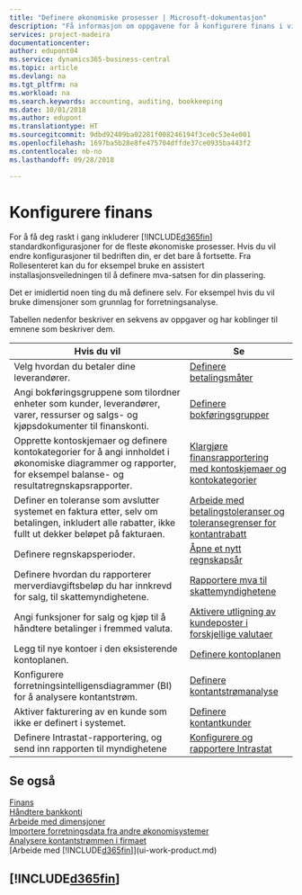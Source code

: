 ```yaml
---
title: "Definere økonomiske prosesser | Microsoft-dokumentasjon"
description: "Få informasjon om oppgavene for å konfigurere finans i virksomheten slik at alle regnskaps-, revisjons- og bokføringsbehov dekkes."
services: project-madeira
documentationcenter: 
author: edupont04
ms.service: dynamics365-business-central
ms.topic: article
ms.devlang: na
ms.tgt_pltfrm: na
ms.workload: na
ms.search.keywords: accounting, auditing, bookkeeping
ms.date: 10/01/2018
ms.author: edupont
ms.translationtype: HT
ms.sourcegitcommit: 9dbd92409ba02281f008246194f3ce0c53e4e001
ms.openlocfilehash: 1697ba5b28e8fe475704dffde37ce0935ba443f2
ms.contentlocale: nb-no
ms.lasthandoff: 09/28/2018

---
```

# <a name="setting-up-finance"></a>Konfigurere finans
For å få deg raskt i gang inkluderer [!INCLUDE[d365fin](includes/d365fin_md.md)] standardkonfigurasjoner for de fleste økonomiske prosesser. Hvis du vil endre konfigurasjoner til bedriften din, er det bare å fortsette. Fra Rollesenteret kan du for eksempel bruke en assistert installasjonsveiledningen til å definere mva-satsen for din plassering.  

Det er imidlertid noen ting du må definere selv. For eksempel hvis du vil bruke dimensjoner som grunnlag for forretningsanalyse.  

Tabellen nedenfor beskriver en sekvens av oppgaver og har koblinger til emnene som beskriver dem.

| Hvis du vil | Se |
| --- | --- |
| Velg hvordan du betaler dine leverandører. |[Definere betalingsmåter](finance-payment-methods.md) |
| Angi bokføringsgruppene som tilordner enheter som kunder, leverandører, varer, ressurser og salgs- og kjøpsdokumenter til finanskonti. |[Definere bokføringsgrupper](finance-posting-groups.md)|
|Opprette kontoskjemaer og definere kontokategorier for å angi innholdet i økonomiske diagrammer og rapporter, for eksempel balanse- og resultatregnskapsrapporter.|[Klargjøre finansrapportering med kontoskjemaer og kontokategorier](bi-how-work-account-schedule.md)|
|Definer en toleranse som avslutter systemet en faktura etter, selv om betalingen, inkludert alle rabatter, ikke fullt ut dekker beløpet på fakturaen.|[Arbeide med betalingstoleranser og toleransegrenser for kontantrabatt](finance-payment-tolerance-and-payment-discount-tolerance.md)|
| Definere regnskapsperioder. |[Åpne et nytt regnskapsår](finance-how-open-new-fiscal-year.md) |
| Definere hvordan du rapporterer merverdiavgiftsbeløp du har innkrevd for salg, til skattemyndighetene. |[Rapportere mva til skattemyndighetene](finance-how-report-vat.md)|
| Angi funksjoner for salg og kjøp til å håndtere betalinger i fremmed valuta.|[Aktivere utligning av kundeposter i forskjellige valutaer](finance-how-enable-application-ledger-entries-different-currencies.md)
| Legg til nye kontoer i den eksisterende kontoplanen. |[Definere kontoplanen](finance-setup-chart-accounts.md) |
| Konfigurere forretningsintelligensdiagrammer (BI) for å analysere kontantstrøm. |[Definere kontantstrømanalyse](finance-setup-cash-flow-analyses.md) |
|Aktiver fakturering av en kunde som ikke er definert i systemet.|[Definere kontantkunder](finance-how-to-set-up-cash-customers.md)|
| Definere Intrastat-rapportering, og send inn rapporten til myndighetene | [Konfigurere og rapportere Intrastat](finance-how-setup-report-intrastat.md)|

## <a name="see-also"></a>Se også
[Finans](finance.md)  
[Håndtere bankkonti](bank-manage-bank-accounts.md)  
[Arbeide med dimensjoner](finance-dimensions.md)  
[Importere forretningsdata fra andre økonomisystemer](across-import-data-configuration-packages.md)  
[Analysere kontantstrømmen i firmaet](finance-analyze-cash-flow.md)  
[Arbeide med [!INCLUDE[d365fin](includes/d365fin_md.md)]](ui-work-product.md)  

## [!INCLUDE[d365fin](includes/free_trial_md.md)]  


